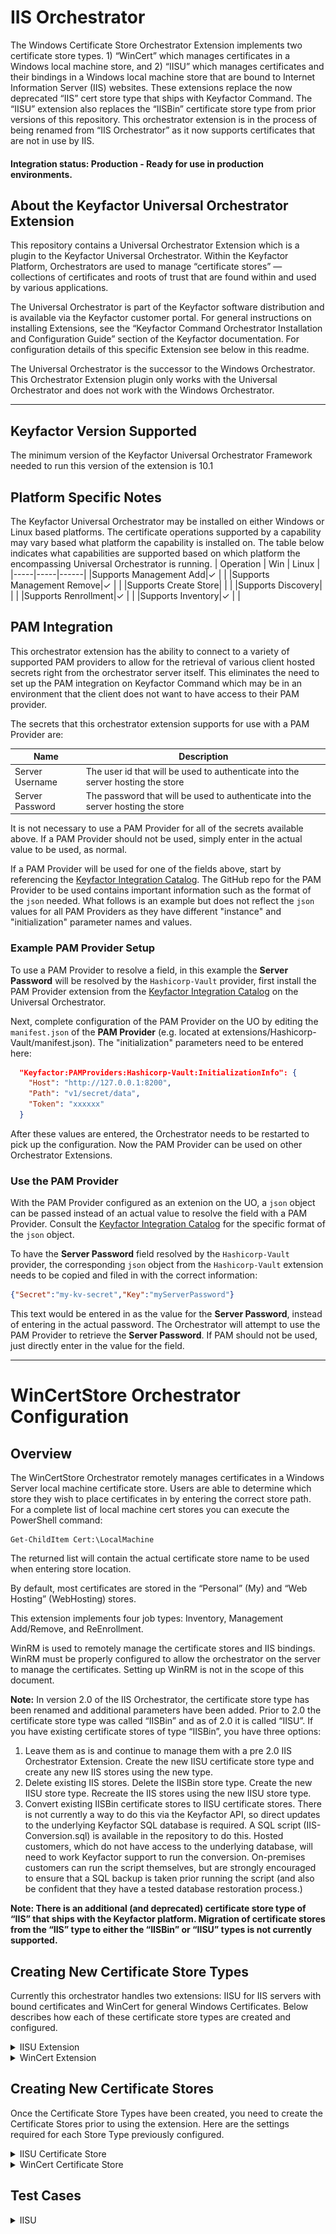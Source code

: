# IIS Orchestrator

The Windows Certificate Store Orchestrator Extension implements two certificate store types. 1) “WinCert” which manages certificates in a Windows local machine store, and 2) “IISU” which manages certificates and their bindings in a Windows local machine store that are bound to Internet Information Server (IIS) websites. These extensions replace the now deprecated “IIS” cert store type that ships with Keyfactor Command. The “IISU” extension also replaces the “IISBin” certificate store type from prior versions of this repository. This orchestrator extension is in the process of being renamed from “IIS Orchestrator” as it now supports certificates that are not in use by IIS.

#### Integration status: Production - Ready for use in production environments.

## About the Keyfactor Universal Orchestrator Extension

This repository contains a Universal Orchestrator Extension which is a plugin to the Keyfactor Universal Orchestrator. Within the Keyfactor Platform, Orchestrators are used to manage “certificate stores” &mdash; collections of certificates and roots of trust that are found within and used by various applications.

The Universal Orchestrator is part of the Keyfactor software distribution and is available via the Keyfactor customer portal. For general instructions on installing Extensions, see the “Keyfactor Command Orchestrator Installation and Configuration Guide” section of the Keyfactor documentation. For configuration details of this specific Extension see below in this readme.

The Universal Orchestrator is the successor to the Windows Orchestrator. This Orchestrator Extension plugin only works with the Universal Orchestrator and does not work with the Windows Orchestrator.




---




## Keyfactor Version Supported

The minimum version of the Keyfactor Universal Orchestrator Framework needed to run this version of the extension is 10.1

## Platform Specific Notes

The Keyfactor Universal Orchestrator may be installed on either Windows or Linux based platforms. The certificate operations supported by a capability may vary based what platform the capability is installed on. The table below indicates what capabilities are supported based on which platform the encompassing Universal Orchestrator is running.
| Operation | Win | Linux |
|-----|-----|------|
|Supports Management Add|&check; |  |
|Supports Management Remove|&check; |  |
|Supports Create Store|  |  |
|Supports Discovery|  |  |
|Supports Renrollment|&check; |  |
|Supports Inventory|&check; |  |


## PAM Integration

This orchestrator extension has the ability to connect to a variety of supported PAM providers to allow for the retrieval of various client hosted secrets right from the orchestrator server itself.  This eliminates the need to set up the PAM integration on Keyfactor Command which may be in an environment that the client does not want to have access to their PAM provider.

The secrets that this orchestrator extension supports for use with a PAM Provider are:

|Name|Description|
|----|-----------|
|Server Username|The user id that will be used to authenticate into the server hosting the store|
|Server Password|The password that will be used to authenticate into the server hosting the store|


It is not necessary to use a PAM Provider for all of the secrets available above. If a PAM Provider should not be used, simply enter in the actual value to be used, as normal.

If a PAM Provider will be used for one of the fields above, start by referencing the [Keyfactor Integration Catalog](https://keyfactor.github.io/integrations-catalog/content/pam). The GitHub repo for the PAM Provider to be used contains important information such as the format of the `json` needed. What follows is an example but does not reflect the `json` values for all PAM Providers as they have different "instance" and "initialization" parameter names and values.

### Example PAM Provider Setup

To use a PAM Provider to resolve a field, in this example the __Server Password__ will be resolved by the `Hashicorp-Vault` provider, first install the PAM Provider extension from the [Keyfactor Integration Catalog](https://keyfactor.github.io/integrations-catalog/content/pam) on the Universal Orchestrator.

Next, complete configuration of the PAM Provider on the UO by editing the `manifest.json` of the __PAM Provider__ (e.g. located at extensions/Hashicorp-Vault/manifest.json). The "initialization" parameters need to be entered here:

~~~ json
  "Keyfactor:PAMProviders:Hashicorp-Vault:InitializationInfo": {
    "Host": "http://127.0.0.1:8200",
    "Path": "v1/secret/data",
    "Token": "xxxxxx"
  }
~~~

After these values are entered, the Orchestrator needs to be restarted to pick up the configuration. Now the PAM Provider can be used on other Orchestrator Extensions.

### Use the PAM Provider
With the PAM Provider configured as an extenion on the UO, a `json` object can be passed instead of an actual value to resolve the field with a PAM Provider. Consult the [Keyfactor Integration Catalog](https://keyfactor.github.io/integrations-catalog/content/pam) for the specific format of the `json` object.

To have the __Server Password__ field resolved by the `Hashicorp-Vault` provider, the corresponding `json` object from the `Hashicorp-Vault` extension needs to be copied and filed in with the correct information:

~~~ json
{"Secret":"my-kv-secret","Key":"myServerPassword"}
~~~

This text would be entered in as the value for the __Server Password__, instead of entering in the actual password. The Orchestrator will attempt to use the PAM Provider to retrieve the __Server Password__. If PAM should not be used, just directly enter in the value for the field.




---


# WinCertStore Orchestrator Configuration
## Overview

The WinCertStore Orchestrator remotely manages certificates in a Windows Server local machine certificate store.  Users are able to determine which store they wish to place certificates in by entering the correct store path.  For a complete list of local machine cert stores you can execute the PowerShell command:

	Get-ChildItem Cert:\LocalMachine

The returned list will contain the actual certificate store name to be used when entering store location.

By default, most certificates are stored in the “Personal” (My) and “Web Hosting” (WebHosting) stores.

This extension implements four job types:  Inventory, Management Add/Remove, and ReEnrollment.

WinRM is used to remotely manage the certificate stores and IIS bindings.  WinRM must be properly configured to allow the orchestrator on the server to manage the certificates.  Setting up WinRM is not in the scope of this document.

**Note:**
In version 2.0 of the IIS Orchestrator, the certificate store type has been renamed and additional parameters have been added. Prior to 2.0 the certificate store type was called “IISBin” and as of 2.0 it is called “IISU”. If you have existing certificate stores of type “IISBin”, you have three options:
1. Leave them as is and continue to manage them with a pre 2.0 IIS Orchestrator Extension. Create the new IISU certificate store type and create any new IIS stores using the new type.
1. Delete existing IIS stores. Delete the IISBin store type. Create the new IISU store type. Recreate the IIS stores using the new IISU store type.
1. Convert existing IISBin certificate stores to IISU certificate stores. There is not currently a way to do this via the Keyfactor API, so direct updates to the underlying Keyfactor SQL database is required. A SQL script (IIS-Conversion.sql) is available in the repository to do this. Hosted customers, which do not have access to the underlying database, will need to work Keyfactor support to run the conversion. On-premises customers can run the script themselves, but are strongly encouraged to ensure that a SQL backup is taken prior running the script (and also be confident that they have a tested database restoration process.)

**Note: There is an additional (and deprecated) certificate store type of “IIS” that ships with the Keyfactor platform. Migration of certificate stores from the “IIS” type to either the “IISBin” or “IISU” types is not currently supported.**

## Creating New Certificate Store Types
Currently this orchestrator handles two extensions: IISU for IIS servers with bound certificates and WinCert for general Windows Certificates.
Below describes how each of these certificate store types are created and configured.
<details>
	<summary>IISU Extension</summary>

**In Keyfactor Command create a new Certificate Store Type as specified below:**

**Basic Settings:**

CONFIG ELEMENT | VALUE | DESCRIPTION
--|--|--
Name | IISU | Display name for the store type (may be customized)
Short Name| IISU | Short display name for the store type
Custom Capability | IISU | Store type name orchestrator will register with. Check the box to allow entry of value
Supported Job Types | Inventory, Add, Remove, Reenrollment | Job types the extension supports
Needs Server | Checked | Determines if a target server name is required when creating store
Blueprint Allowed | Unchecked | Determines if store type may be included in an Orchestrator blueprint
Uses PowerShell | Unchecked | Determines if underlying implementation is PowerShell
Requires Store Password	| Unchecked | Determines if a store password is required when configuring an individual store.
Supports Entry Password	| Unchecked | Determines if an individual entry within a store can have a password.

![](images/IISUCertStoreBasic.png)

**Advanced Settings:**

CONFIG ELEMENT | VALUE | DESCRIPTION
--|--|--
Store Path Type	| Multiple Choice | Determines what restrictions are applied to the store path field when configuring a new store.
Store Path Value | My,WebHosting | Comma separated list of options configure multiple choice. This, combined with the hostname, will determine the location used for the certificate store management and inventory.
Supports Custom Alias | Forbidden | Determines if an individual entry within a store can have a custom Alias.
Private Keys | Required | This determines if Keyfactor can send the private key associated with a certificate to the store. Required because IIS certificates without private keys would be useless.
PFX Password Style | Default or Custom | "Default" - PFX password is randomly generated, "Custom" - PFX password may be specified when the enrollment job is created (Requires the *Allow Custom Password* application setting to be enabled.)

![](images/screen1-a.gif)

**Custom Fields:**

Custom fields operate at the certificate store level and are used to control how the orchestrator connects to the remote
target server containing the certificate store to be managed

Parameter Name|Display Name|Parameter Type|Default Value / Options|Required|Description
---|---|---|---|---|---
ServerUsername|Server Username|Secret||No|The username to log into the target server (This field is automatically created)
ServerPassword|Server Password|Secret||No|The password that matches the username to log into the target server (This field is automatically created)
ServerUseSsl|Use SSL|Bool|True|Yes|Determine whether the server uses SSL or not (This field is automatically created)
WinRm Protocol|WinRm Protocol|Multiple Choice| https,http |Yes|Protocol that target server WinRM listener is using
WinRm Port|WinRm Port|String|5986|Yes| Port that target server WinRM listener is using. Typically 5985 for HTTP and 5986 for HTTPS
spnwithport|SPN With Port?|Boolean|false|No|Internally set the -IncludePortInSPN option when creating the remote PowerShell connection. Needed for some Kerberos configurations.

![](images/IISUCustomFields.png)

**Entry Parameters:**

Entry parameters are inventoried and maintained for each entry within a certificate store.
They are typically used to support binding of a certificate to a resource.

Parameter Name|Parameter Type|Default Value|Depends On|Required When|Description
---|---|---|---|---|---
SiteName |String|Default Web Site||Adding, Removing, Reenrolling|IIS web site to bind certificate to
IPAddress|String|*||Adding, Removing, Reenrolling|IP address to bind certificate to (use '*' for all IP addresses)
Port|String|443||Adding, Removing, Reenrolling|IP port for bind certificate to
HostName |String||||Host name (host header) to bind certificate to, leave blank for all host names
SniFlag  |Multiple Choice|0 - No SNI,<br>1 - SNI Enabled,<br>2 - Non SNI Binding,<br>3 - SNI Binding|||Type of SNI for binding<br>(Mutlple choice configuration should be entered as "0 - No SNI,1 - SNI Enabled,2 - Non SNI Binding,3 - SNI Binding")
Protocol  |Multiple Choice|https||Adding, Removing, Reenrolling|Protocol to bind to (always "https"). 
ProviderName |String||||Name of the Windows cryptographic provider to use during reenrollment jobs when generating and storing the private keys. If not specified, defaults to 'Microsoft Strong Cryptographic Provider'. This value would typically be specified when leveraging a Hardware Security Module (HSM). The specified cryptographic provider must be available on the target server being managed. The list of installed cryptographic providers can be obtained by running 'certutil -csplist' on the target Server.
SAN	|String|||Reenrolling|Specifies Subject Alternative Name (SAN) to be used when performing reenrollment jobs. Certificate templates generally require a SAN that matches the subject of the certificate (per RFC 2818). Format is a list of <san_type>=<san_value> entries separated by ampersands. Examples: 'dns=www.mysite.com' for a single SAN or 'dns=www.mysite.com&dns=www.mysite2.com' for multiple SANs. Can be made optional if RFC 2818 is disabled on the CA.

![](images/IISUEntryParams.png)

Click Save to save the Certificate Store Type.

</details>

<details>
	<summary>WinCert Extension</summary>

**1. In Keyfactor Command create a new Certificate Store Type using the settings below**

**Basic Settings:**

CONFIG ELEMENT | VALUE | DESCRIPTION
--|--|--
Name | WinCert | Display name for the store type (may be customized)
Short Name| WinCert | Short display name for the store type
Custom Capability | WinCert | Store type name orchestrator will register with. Check the box to allow entry of value
Supported Job Types | Inventory, Add, Remove, Reenrollment | Job types the extension supports
Needs Server | Checked | Determines if a target server name is required when creating store
Blueprint Allowed | Unchecked | Determines if store type may be included in an Orchestrator blueprint
Uses PowerShell | Unchecked | Determines if underlying implementation is PowerShell
Requires Store Password	| Unchecked | Determines if a store password is required when configuring an individual store.
Supports Entry Password	| Unchecked | Determines if an individual entry within a store can have a password.

![](images/WinCertBasic.png)

**Advanced Settings:**

CONFIG ELEMENT | VALUE | DESCRIPTION
--|--|--
Store Path Type	| Freeform | Allows users to type in a valid certificate store.
Supports Custom Alias | Forbidden | Determines if an individual entry within a store can have a custom Alias.
Private Keys | Required | This determines if Keyfactor can send the private key associated with a certificate to the store. Required because IIS certificates without private keys would be useless.
PFX Password Style | Default or Custom | "Default" - PFX password is randomly generated, "Custom" - PFX password may be specified when the enrollment job is created (Requires the *Allow Custom Password* application setting to be enabled.)

![](images/WinCertAdvanced.png)

**Custom Fields:**

Custom fields operate at the certificate store level and are used to control how the orchestrator connects to the remote target server containing the certificate store to be managed

Parameter Name|Display Name|Parameter Type|Default Value / Options|Required|Description
---|---|---|---|---|---
ServerUsername|Server Username|Secret||No|The username to log into the target server (This field is automatically created)
ServerPassword|Server Password|Secret||No|The password that matches the username to log into the target server (This field is automatically created)
ServerUseSsl|Use SSL|Bool|True|Yes|Determine whether the server uses SSL or not (This field is automatically created)
WinRm Protocol|WinRm Protocol|Multiple Choice| https,http |Yes|Protocol that target server WinRM listener is using
WinRm Port|WinRm Port|String|5986|Yes| Port that target server WinRM listener is using. Typically 5985 for HTTP and 5986 for HTTPS
spnwithport|SPN With Port?|Boolean|false|No|Internally set the -IncludePortInSPN option when creating the remote PowerShell connection. Needed for some Kerberos configurations.

![](images/WinCertCustom.png)

**Entry Parameters:**

Entry parameters are inventoried and maintained for each entry within a certificate store.
They are typically used to support binding of a certificate to a resource.
For the WinCert store type they are used to control how reenrollment jobs are performed.

Parameter Name|Parameter Type|Default Value|Depends On|Required When|Description
---|---|---|---|---|---
ProviderName |String||||Name of the Windows cryptographic provider to use during reenrollment jobs when generating and storing the private keys. If not specified, defaults to 'Microsoft Strong Cryptographic Provider'. This value would typically be specified when leveraging a Hardware Security Module (HSM). The specified cryptographic provider must be available on the target server being managed. The list of installed cryptographic providers can be obtained by running 'certutil -csplist' on the target Server.
SAN	|String|||Reenrolling (if the CA follows RFC 2818 specifications)|Specifies Subject Alternative Name (SAN) to be used when performing reenrollment jobs. Certificate templates generally require a SAN that matches the subject of the certificate (per RFC 2818). Format is a list of <san_type>=<san_value> entries separated by ampersands. Examples: 'dns=www.mysite.com' for a single SAN or 'dns=www.mysite.com&dns=www.mysite2.com' for multiple SANs. Can be made optional if RFC 2818 is disabled on the CA.

![](images/WinCertEntryParams.png)

Click Save to save the Certificate Store Type.

</details>


## Creating New Certificate Stores
Once the Certificate Store Types have been created, you need to create the Certificate Stores prior to using the extension.
Here are the settings required for each Store Type previously configured.

<details>
<summary>IISU Certificate Store</summary>

In Keyfactor Command, navigate to Certificate Stores from the Locations Menu.  Click the Add button to create a new Certificate Store using the settings defined below.

#### STORE CONFIGURATION 
CONFIG ELEMENT	|DESCRIPTION
----------------|---------------
Category	|Select the IISU from the dropdown.  This is the name of the Certificate Store Type you previously created.
Container	|This is a logical grouping of like stores. This configuration is optional and does not impact the functionality of the store.
Client Machine	|The hostname of the server to be managed. The Change Credentials option must be clicked to provide a username and password. This account will be used to manage the remote server via PowerShell.
Credentials |Local or domain admin account that has permissions to manage iis (Has to be admin)
Store Path	|Select My or WebHosting from the dropdown.
Orchestrator	|This is the orchestrator server registered with the appropriate capabilities to manage this certificate store type. 
SPN with Port?| Defaulted to False
WinRm Protocol|Select either http or https
WinRm Port |Port to run WinRm on Default for http is 5985
Server Username|Username to log into the IIS Server
Server Password|Password for the username required to log into the IIS Server
Use SSL|Determines whether SSL is used or not
Inventory Schedule	|The interval that the system will use to report on what certificates are currently in the store. 

![](images/IISUAddCertStore.png)

Click Save to save the settings for this Certificate Store
</details>

<details>
<summary>WinCert Certificate Store</summary>

In Keyfactor Command, navigate to Certificate Stores from the Locations Menu.  Click the Add button to create a new Certificate Store using the settings defined below.


#### STORE CONFIGURATION 
CONFIG ELEMENT	|DESCRIPTION
----------------|---------------
Category	|The type of certificate store to be configured. Select category based on the display name configured above for WinCert.
Container	|This is a logical grouping of like stores. This configuration is optional and does not impact the functionality of the store.
Client Machine	|The hostname of the server to be managed. The Change Credentials option must be clicked to provide a username and password. This account will be used to manage the remote server via PowerShell.
Store Path	|Enter the specific name of the certificate store path you want to use. 
Orchestrator	|This is the orchestrator server registered with the appropriate capabilities to manage this certificate store type. 
SPN with Port?|Defaults to False
WinRm Protocol|Select http or https
WinRm Port |Port to run WinRm on Default for http is 5985
Server Username|Username to log into the IIS Server
Server Password|Password for the username required to log into the IIS Server
Use SSL|Determines whether SSL is used or not
Inventory Schedule	|The interval that the system will use to report on what certificates are currently in the store. 

![](images/WinCertStore.png)

</details>


## Test Cases
<details>
<summary>IISU</summary>

Case Number|Case Name|Enrollment Params|Expected Results|Passed|Screenshot
----|------------------------|------------------------------------|--------------|----------------|-------------------------
1	|New Cert Enrollment To New Binding With KFSecret Creds|**Site Name:** FirstSite<br/>**Port:** 443<br/>**IP Address:**`*`<br/>**Host Name:** www.firstsite.com<br/>**Sni Flag:** 0 - No SNI<br/>**Protocol:** https|New Binding Created with Enrollment Params specified creds pulled from KFSecret|True|![](images/TestCase1Results.gif)
2   |New Cert Enrollment To Existing Binding|**Site Name:** FirstSite<br/>**Port:** 443<br/>**IP Address:**`*`<br/>**Host Name:** www.firstsite.com<br/>**Sni Flag:** 0 - No SNI<br/>**Protocol:** https|Existing Binding From Case 1 Updated with New Cert|True|![](images/TestCase2Results.gif)
3   |New Cert Enrollment To Existing Binding Enable SNI |**Site Name:** FirstSite<br/>**Port:** 443<br/>**IP Address:**`*`<br/>**Host Name:** www.firstsite.com<br/>**Sni Flag:** 1 - SNI Enabled<br/>**Protocol:** https|Will Update Site In Case 2 to Have Sni Enabled|True|![](images/TestCase3Results.gif)
4   |New Cert Enrollment New IP Address|**Site Name:** FirstSite<br/>**Port:** 443<br/>**IP Address:**`192.168.58.162`<br/>**Host Name:** www.firstsite.com<br/>**Sni Flag:** 1 - SNI Enabled<br/>**Protocol:** https|New Binding Created With New IP and New SNI on Same Port|True|![](images/TestCase4Results.gif)
5   |New Cert Enrollment New Host Name|**Site Name:** FirstSite<br/>**Port:** 443<br/>**IP Address:**`192.168.58.162`<br/>**Host Name:** www.newhostname.com<br/>**Sni Flag:** 1 - SNI Enabled<br/>**Protocol:** https|New Binding Created With different host on Same Port and IP Address|True|![](images/TestCase5Results.gif)
6   |New Cert Enrollment Same Site New Port |**Site Name:** FirstSite<br/>**Port:** 4443<br/>**IP Address:**`192.168.58.162`<br/>**Host Name:** www.newhostname.com<br/>**Sni Flag:** 1 - SNI Enabled<br/>**Protocol:** https|New Binding on different port will be created with new cert enrolled|True|![](images/TestCase6Results.gif)
7   |Remove Cert and Binding From Test Case 6|**Site Name:** FirstSite<br/>**Port:** 4443<br/>**IP Address:**`192.168.58.162`<br/>**Host Name:** www.newhostname.com<br/>**Sni Flag:** 1 - SNI Enabled<br/>**Protocol:** https|Cert and Binding From Test Case 6 Removed|True|![](images/TestCase7Results.gif)
8   |Renew Same Cert on 2 Different Sites|`SITE 1`<br/>**Site Name:** FirstSite<br/>**Port:** 443<br/>**IP Address:**`*`<br/>**Host Name:** www.firstsite.com<br/>**Sni Flag:** 1 - SNI Enabled<br/>**Protocol:** https<br/>`SITE 2`<br/>**First Site**<br/>**Site Name:** SecondSite<br/>**Port:** 443<br/>**IP Address:**`*`<br/>**Host Name:** cstiis04.cstpki.int<br/>**Sni Flag:** 1 - SNI Enabled<br/>**Protocol:** https|Cert will be renewed on both sites because it has the same thrumbprint|True|![](images/TestCase8Site1.gif)![](images/TestCase8Site2.gif)
9   |Renew Same Cert on Same Site Same Binding Settings Different Hostname|`BINDING 1`<br/>**Site Name:** FirstSite<br/>**Port:** 443<br/>**IP Address:**`*`<br/>**Host Name:** www.firstsitebinding1.com<br/>**Sni Flag:** 1 - SNI Enabled<br/>**Protocol:** https<br/>`BINDING 2`<br/>**Site Name:** FirstSite<br/>**Port:** 443<br/>**IP Address:**`*`<br/>**Host Name:** www.firstsitebinding2.com<br/>**Sni Flag:** 1 - SNI Enabled<br/>**Protocol:** https|Cert will be renewed on both bindings because it has the same thrumbprint|True|![](images/TestCase9Binding1.gif)![](images/TestCase9Binding2.gif)
10  |Renew Single Cert on Same Site Same Binding Settings Different Hostname Different Certs|`BINDING 1`<br/>**Site Name:** FirstSite<br/>**Port:** 443<br/>**IP Address:**`*`<br/>**Host Name:** www.firstsitebinding1.com<br/>**Sni Flag:** 1 - SNI Enabled<br/>**Protocol:** https<br/>`BINDING 2`<br/>**Site Name:** FirstSite<br/>**Port:** 443<br/>**IP Address:**`*`<br/>**Host Name:** www.firstsitebinding2.com<br/>**Sni Flag:** 1 - SNI Enabled<br/>**Protocol:** https|Cert will be renewed on only one binding because the other binding does not match thrumbprint|True|![](images/TestCase10Binding1.gif)![](images/TestCase10Binding2.gif)
11  |Renew Same Cert on Same Site Same Binding Settings Different IPs|`BINDING 1`<br/>**Site Name:** FirstSite<br/>**Port:** 443<br/>**IP Address:**`192.168.58.162`<br/>**Host Name:** www.firstsitebinding1.com<br/>**Sni Flag:** 1 - SNI Enabled<br/>**Protocol:** https<br/>`BINDING 2`<br/>**Site Name:** FirstSite<br/>**Port:** 443<br/>**IP Address:**`192.168.58.160`<br/>**Host Name:** www.firstsitebinding1.com<br/>**Sni Flag:** 1 - SNI Enabled<br/>**Protocol:** https|Cert will be renewed on both bindings because it has the same thrumbprint|True|![](images/TestCase11Binding1.gif)![](images/TestCase11Binding2.gif)
12  |Renew Same Cert on Same Site Same Binding Settings Different Ports|`BINDING 1`<br/>**Site Name:** FirstSite<br/>**Port:** 443<br/>**IP Address:**`192.168.58.162`<br/>**Host Name:** www.firstsitebinding1.com<br/>**Sni Flag:** 1 - SNI Enabled<br/>**Protocol:** https<br/>`BINDING 2`<br/>**Site Name:** FirstSite<br/>**Port:** 543<br/>**IP Address:**`192.168.58.162`<br/>**Host Name:** www.firstsitebinding1.com<br/>**Sni Flag:** 1 - SNI Enabled<br/>**Protocol:** https|Cert will be renewed on both bindings because it has the same thrumbprint|True|![](images/TestCase12Binding1.gif)![](images/TestCase12Binding2.gif)
13	|ReEnrollment to Fortanix HSM|**Subject Name:** cn=www.mysite.com<br/>**Port:** 433<br/>**IP Address:**`*`<br/>**Host Name:** mysite.command.local<br/>**Site Name:**Default Web Site<br/>**Sni Flag:** 0 - No SNI<br/>**Protocol:** https<br/>**Provider Name:** Fortanix KMS CNG Provider<br/>**SAN:** dns=www.mysite.com&dns=mynewsite.com|Cert will be generated with keys stored in Fortanix HSM and the cert will be bound to the supplied site.|true|![](images/ReEnrollment1a.png)![](images/ReEnrollment1b.png)
14	|New Cert Enrollment To New Binding With Pam Creds|**Site Name:** FirstSite<br/>**Port:** 443<br/>**IP Address:**`*`<br/>**Host Name:** www.firstsite.com<br/>**Sni Flag:** 0 - No SNI<br/>**Protocol:** https|New Binding Created with Enrollment Params specified creds pulled from Pam Provider|True|![](images/TestCase1Results.gif)
15	|New Cert Enrollment Default Site No HostName|**Site Name:** Default Web Site<br/>**Port:** 443<br/>**IP Address:**`*`<br/>**Host Name:**<br/>**Sni Flag:** 0 - No SNI<br/>**Protocol:** https|New Binding Installed with no HostName|True|![](images/TestCase15Results.gif)
	
</details>

